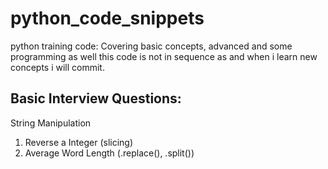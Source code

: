 # python_code_snippets
python training code:
Covering basic concepts, advanced and some programming as well
this code is not in sequence as and when i learn new concepts i will commit.

Basic Interview Questions:
----------------------------
String Manipulation

1. Reverse a Integer  (slicing)
2. Average Word Length  (.replace(), .split())
